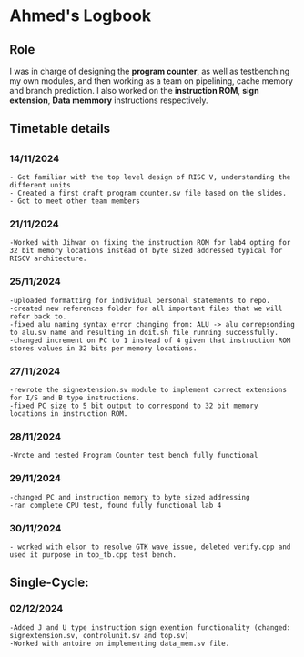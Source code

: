 # Ahmed's Logbook 

## Role

I was in charge of designing the **program counter**, as well as testbenching my own modules, and then working as a team on pipelining, cache memory and branch prediction.
I also worked on the **instruction ROM**, **sign extension**, **Data memmory** instructions respectively.

## Timetable details

##
### 14/11/2024
    - Got familiar with the top level design of RISC V, understanding the different units
    - Created a first draft program counter.sv file based on the slides.
    - Got to meet other team members

### 21/11/2024
    -Worked with Jihwan on fixing the instruction ROM for lab4 opting for 32 bit memory locations instead of byte sized addressed typical for RISCV architecture.

### 25/11/2024
    -uploaded formatting for individual personal statements to repo.
    -created new references folder for all important files that we will refer back to.
    -fixed alu naming syntax error changing from: ALU -> alu correpsonding to alu.sv name and resulting in doit.sh file running successfully.
    -changed increment on PC to 1 instead of 4 given that instruction ROM stores values in 32 bits per memory locations.


### 27/11/2024
    -rewrote the signextension.sv module to implement correct extensions for I/S and B type instructions.
    -fixed PC size to 5 bit output to correspond to 32 bit memory locations in instruction ROM.


### 28/11/2024
    -Wrote and tested Program Counter test bench fully functional

### 29/11/2024
    -changed PC and instruction memory to byte sized addressing 
    -ran complete CPU test, found fully functional lab 4

### 30/11/2024
    - worked with elson to resolve GTK wave issue, deleted verify.cpp and used it purpose in top_tb.cpp test bench.

## Single-Cycle:
### 02/12/2024
    -Added J and U type instruction sign exention functionality (changed: signextension.sv, controlunit.sv and top.sv)
    -Worked with antoine on implementing data_mem.sv file.
